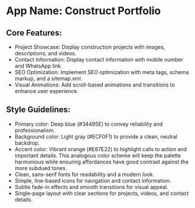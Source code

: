 # **App Name**: Construct Portfolio

## Core Features:

- Project Showcase: Display construction projects with images, descriptions, and videos.
- Contact Information: Display contact information with mobile number and WhatsApp link.
- SEO Optimization: Implement SEO optimization with meta tags, schema markup, and a sitemap.xml.
- Visual Animations: Add scroll-based animations and transitions to enhance user experience.

## Style Guidelines:

- Primary color: Deep blue (#34495E) to convey reliability and professionalism.
- Background color: Light gray (#ECF0F1) to provide a clean, neutral backdrop.
- Accent color: Vibrant orange (#E67E22) to highlight calls to action and important details. This analogous color scheme will keep the palette harmonious while ensuring affordances have good contrast against the more subdued tones.
- Clean, sans-serif fonts for readability and a modern look.
- Simple, line-based icons for navigation and contact information.
- Subtle fade-in effects and smooth transitions for visual appeal.
- Single-page layout with clear sections for projects, videos, and contact details.